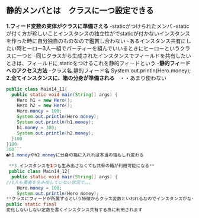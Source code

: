## 静的メンバとは　クラスに一つ設定できる
**1.フィード変数の実体がクラスに準備さえる**
-staticがつけられたメンバ
-staticが付く方が珍しいことインスタンスの独立性がでstaticが付かないインスタンスを作った時に自分独自のものなので鑑賞し合わない
-あるインスタンス共有にしたい時ヒーロー3人一組でパーティーを組んでいいるときにヒーローというクラスに一つと
-同じクラスから生成されたインスタンスでフィールドを共有したいときは、フィールドに staticをつけるこれを静的フィードという
-**静的フィードへのアクセス方法**
-クラス名.静的フィード名        System.out.println(Hero.money);
**2.全てインスタンスに、箱の分身が準備される**　・・あまり使わない
```java
public class Main14_11{
  public static void main(String[] args) {
    Hero h1 = new Hero();
    Hero h2 = new Hero();
    Hero.money = 100;
    System.out.println(Hero.money);
    System.out.println(h1.money);
    h1.money = 300;
    System.out.println(h2.money);
  }100
}100
300```
●h1.moneyやh2.moneyに分身の箱に入れれば本当の箱もしれ変わる

 **3.インスタンスを1つも生み出さなくても共有の箱が利用可能になる**
 public class Main14_12{
  public static void main(String[] args) {
//1人も勇者を生み出していない状況で。。。
    Hero.money = 100;
    System.out.println(Hero money);
**クラスにフィードが所属するという特徴からクラス変数といわれるなのでインスタンスがなくても使うことが可能になっている
public static final
変化しないしない定数を書くインスタンス共有する為に利用されます

